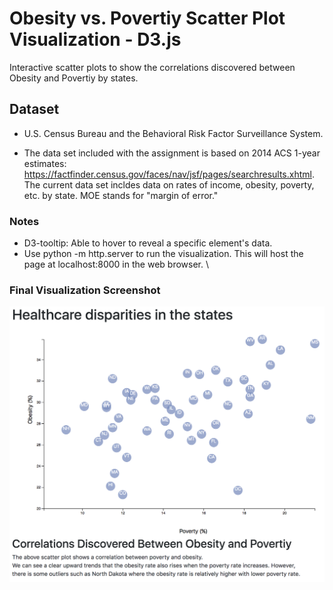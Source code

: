 # Obesity vs. Povertiy Scatter Plot Visualization - D3.js
Interactive scatter plots to show the correlations discovered between Obesity and Povertiy by states. 

## Dataset
  * U.S. Census Bureau and the Behavioral Risk Factor Surveillance System.

  * The data set included with the assignment is based on 2014 ACS 1-year estimates: https://factfinder.census.gov/faces/nav/jsf/pages/searchresults.xhtml. The current data set incldes data on rates of income, obesity, poverty, etc. by state. MOE stands for "margin of error."

### Notes
  * D3-tooltip: Able to hover to reveal a specific element's data. 
  * Use python -m http.server to run the visualization. This will host the page at localhost:8000 in the web browser. \

### Final Visualization Screenshot
![FinalVisualization_D3.js](Images/README/D3_Scatterplot.png)



